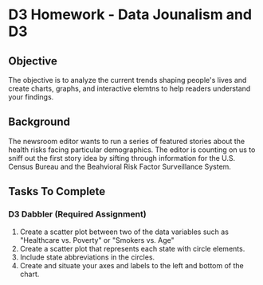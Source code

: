 <html>
<h1>D3 Homework - Data Jounalism and D3</h2>
<body>
<h2>Objective</h2>
<p>The objective is to analyze the current trends shaping people's lives and create charts, graphs, and interactive elemtns to help readers understand your findings.</p>

<h2>Background</h2>
<p>The newsroom editor wants to run a series of featured stories about the health risks facing particular demographics.  The editor is counting on us to sniff out the first story idea by sifting through information for the U.S. Census Bureau and the Beahvioral Risk Factor Surveillance System.</p>

<h2>Tasks To Complete</h2>
<h3>D3 Dabbler (Required Assignment)</h3>
<ol>
<li>Create a scatter plot between two of the data variables such as "Healthcare vs. Poverty" or "Smokers vs. Age"</li>
<li>Create a scatter plot that represents each state with circle elements.</li>
<li>Include state abbreviations in the circles.</li>
<li>Create and situate your axes and labels to the left and bottom of the chart.</li>
</ol>
</body>
</html>